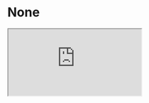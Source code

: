 # None

<iframe
  loading="lazy"
  className="youtube"
  src="https://www.youtube.com/embed/DSjjpPCHr74"
  title="YouTube video player"
  allow="accelerometer; autoplay; clipboard-write; encrypted-media; gyroscope; picture-in-picture"
/>

## None

`None`은 값이 없다를 뜻합니다.

옆에 있는 예시에서는 `a`의 값을 `None`으로 바꾸었습니다.

<iframe
  loading="lazy"
  title="Python IDLE Trinket"
  src="https://trinket.io/embed/python3/d02c75249c"
  height="400"
/>

:::note None은 대부분 함수에서 사용됩니다. :::
